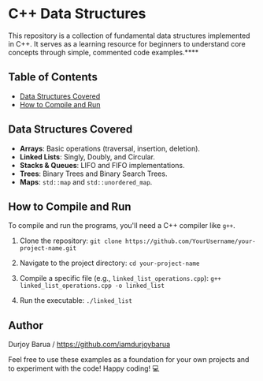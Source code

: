 # C++ Data Structures

This repository is a collection of fundamental data structures implemented in C++. It serves as a learning resource for beginners to understand core concepts through simple, commented code examples.****



## Table of Contents
- [Data Structures Covered](#data-structures-covered)
- [How to Compile and Run](#how-to-compile-and-run)



## Data Structures Covered
- **Arrays**: Basic operations (traversal, insertion, deletion).
- **Linked Lists**: Singly, Doubly, and Circular.
- **Stacks & Queues**: LIFO and FIFO implementations.
- **Trees**: Binary Trees and Binary Search Trees.
- **Maps**: `std::map` and `std::unordered_map`.



## How to Compile and Run
To compile and run the programs, you'll need a C++ compiler like `g++`.

1.  Clone the repository:
    `git clone https://github.com/YourUsername/your-project-name.git`

2.  Navigate to the project directory:
    `cd your-project-name`

3.  Compile a specific file (e.g., `linked_list_operations.cpp`):
    `g++ linked_list_operations.cpp -o linked_list`

4.  Run the executable:
    `./linked_list`



## Author

Durjoy Barua / https://github.com/iamdurjoybarua

Feel free to use these examples as a foundation for your own projects and to experiment with the code! 
Happy coding! 💻
